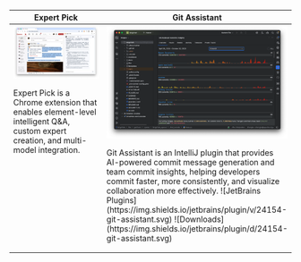 <table width="100%">
  <colgroup>
    <col span="1" width="50%" />
    <col span="1" width="50%" />
  </colgroup>
  <thead>
    <tr>
      <th scope="col" width="50%" valign="top">Expert Pick</th>
      <th scope="col" width="50%" valign="top">Git Assistant</th>
    </tr>
  </thead>
  <tbody>
    <tr>
      <td valign="top">
        <a href="https://expertpick.pages.dev/" aria-label="Open Expert Pick">
          <img src="assets/expertpick/screenshot.webp" alt="Expert Pick screenshot" loading="lazy" decoding="async" width="420" />
        </a>
        <p>
            Expert Pick is a Chrome extension that enables element-level intelligent Q&A, custom expert creation, and multi-model integration.
        </p>
      </td>
      <td valign="top">
        <a href="https://gitassistant.pages.dev/" aria-label="Open Git Assistant">
          <img src="assets/gitassistant/screenshot.png" alt="Git Assistant screenshot" loading="lazy" decoding="async" width="420" />
        </a>
        <p>
            Git Assistant is an IntelliJ plugin that provides AI-powered commit message generation and team commit insights, helping developers commit faster, more consistently, and visualize collaboration more effectively.
![JetBrains Plugins](https://img.shields.io/jetbrains/plugin/v/24154-git-assistant.svg)
![Downloads](https://img.shields.io/jetbrains/plugin/d/24154-git-assistant.svg)
        </p>
      </td>
    </tr>
  </tbody>
</table>

